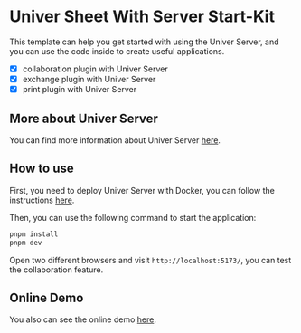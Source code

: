 # Univer Sheet With Server Start-Kit

This template can help you get started with using the Univer Server, and you can use the code inside to create useful applications.

- [x] collaboration plugin with Univer Server
- [x] exchange plugin with Univer Server
- [x] print plugin with Univer Server

## More about Univer Server

You can find more information about Univer Server [here](https://docs.univer.ai/guides/sheets).

## How to use

First, you need to deploy Univer Server with Docker, you can follow the instructions [here](https://docs.univer.ai/guides/sheets/pro-features/server/overview).

Then, you can use the following command to start the application:

```bash
pnpm install
pnpm dev
```

Open two different browsers and visit `http://localhost:5173/`, you can test the collaboration feature.

## Online Demo

You also can see the online demo [here](https://univer.ai/features).
